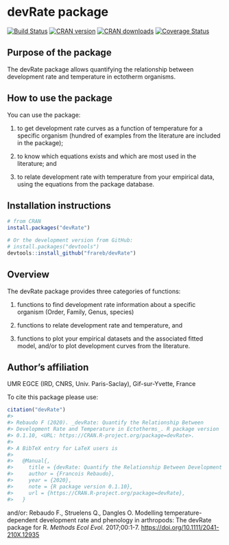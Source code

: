 
<!-- README.md is generated from README.Rmd. Please edit that file -->

# devRate package

[![Build
Status](https://travis-ci.org/frareb/devRate.svg?branch=master)](https://travis-ci.org/frareb/devRate)
[![CRAN
version](https://www.r-pkg.org/badges/version/devRate)](https://CRAN.R-project.org/package=devRate)
[![CRAN
downloads](https://cranlogs.r-pkg.org/badges/grand-total/devRate)](https://CRAN.R-project.org/package=devRate)
[![Coverage
Status](https://img.shields.io/codecov/c/gh/frareb/devRate/master.svg)](https://codecov.io/gh/frareb/devRate?branch=master)

## Purpose of the package

The devRate package allows quantifying the relationship between
development rate and temperature in ectotherm organisms.

## How to use the package

You can use the package:

1.  to get development rate curves as a function of temperature for a
    specific organism (hundred of examples from the literature are
    included in the package);

2.  to know which equations exists and which are most used in the
    literature; and

3.  to relate development rate with temperature from your empirical
    data, using the equations from the package database.

## Installation instructions

``` r
# from CRAN
install.packages("devRate")

# Or the development version from GitHub:
# install.packages("devtools")
devtools::install_github("frareb/devRate")
```

## Overview

The devRate package provides three categories of functions:

1.  functions to find development rate information about a specific
    organism (Order, Family, Genus, species)

2.  functions to relate development rate and temperature, and

3.  functions to plot your empirical datasets and the associated fitted
    model, and/or to plot development curves from the literature.

## Author’s affiliation

UMR EGCE (IRD, CNRS, Univ. Paris-Saclay), Gif-sur-Yvette, France

To cite this package please use:

``` r
citation("devRate") 
#> 
#> Rebaudo F (2020). _devRate: Quantify the Relationship Between
#> Development Rate and Temperature in Ectotherms_. R package version
#> 0.1.10, <URL: https://CRAN.R-project.org/package=devRate>.
#> 
#> A BibTeX entry for LaTeX users is
#> 
#>   @Manual{,
#>     title = {devRate: Quantify the Relationship Between Development Rate and Temperature in Ectotherms},
#>     author = {Francois Rebaudo},
#>     year = {2020},
#>     note = {R package version 0.1.10},
#>     url = {https://CRAN.R-project.org/package=devRate},
#>   }
```

and/or: Rebaudo F., Struelens Q., Dangles O. Modelling
temperature-dependent development rate and phenology in arthropods: The
devRate package for R. *Methods Ecol Evol.* 2017;00:1-7.
<https://doi.org/10.1111/2041-210X.12935>
